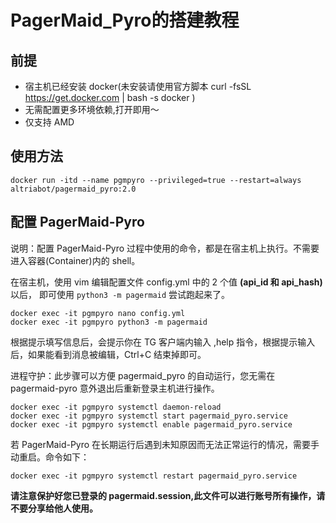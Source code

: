 # PagerMaid_Pyro的搭建教程


## 前提

- 宿主机已经安装 docker(未安装请使用官方脚本 curl -fsSL https://get.docker.com | bash -s docker )
- 无需配置更多环境依赖,打开即用～
- 仅支持 AMD

## 使用方法

`docker run -itd --name pgmpyro --privileged=true --restart=always altriabot/pagermaid_pyro:2.0`

## 配置 PagerMaid-Pyro

说明：配置 PagerMaid-Pyro 过程中使用的命令，都是在宿主机上执行。不需要进入容器(Container)内的 shell。

在宿主机，使用 vim 编辑配置文件 config.yml 中的 2 个值 **(api_id 和 api_hash)** 以后，
即可使用 `python3 -m pagermaid` 尝试跑起来了。

```shell
docker exec -it pgmpyro nano config.yml
docker exec -it pgmpyro python3 -m pagermaid
```

根据提示填写信息后，会提示你在 TG 客户端内输入 ,help 指令，根据提示输入后，如果能看到消息被编辑，Ctrl+C 结束掉即可。

进程守护：此步骤可以方便 pagermaid_pyro 的自动运行，您无需在 pagermaid-pyro 意外退出后重新登录主机进行操作。

```
docker exec -it pgmpyro systemctl daemon-reload
docker exec -it pgmpyro systemctl start pagermaid_pyro.service
docker exec -it pgmpyro systemctl enable pagermaid_pyro.service
```

若 PagerMaid-Pyro 在长期运行后遇到未知原因而无法正常运行的情况，需要手动重启。命令如下：

`docker exec -it pgmpyro systemctl restart pagermaid_pyro.service`

**请注意保护好您已登录的 pagermaid.session,此文件可以进行账号所有操作，请不要分享给他人使用。**

